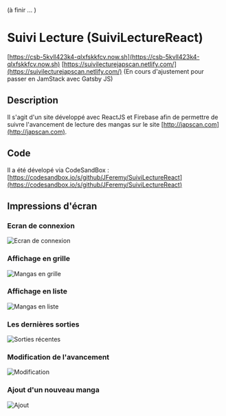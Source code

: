 (à finir ... )

# Suivi Lecture (SuiviLectureReact)
[https://csb-5kvll423k4-qlxfskkfcv.now.sh](https://csb-5kvll423k4-qlxfskkfcv.now.sh) 
[https://suivilecturejapscan.netlify.com/](https://suivilecturejapscan.netlify.com/) (En cours d'ajustement pour passer en JamStack avec Gatsby JS)

## Description
Il s'agit d'un site développé avec ReactJS et Firebase afin de permettre de suivre l'avancement de lecture des mangas sur le site [http://japscan.com](http://japscan.com).

## Code
Il a été dévelopé via CodeSandBox : [https://codesandbox.io/s/github/JFeremy/SuiviLectureReact](https://codesandbox.io/s/github/JFeremy/SuiviLectureReact)

## Impressions d'écran
### Ecran de connexion
![Ecran de connexion](https://firebasestorage.googleapis.com/v0/b/scanmanga-8152c.appspot.com/o/Screen_0_Connexion.PNG?alt=media&token=cb7802ee-9eb5-4180-a1aa-a33cff94d2b0)

### Affichage en grille
![Mangas en grille](https://firebasestorage.googleapis.com/v0/b/scanmanga-8152c.appspot.com/o/Screen_1_Grid.PNG?alt=media&token=e6e4becc-226d-4029-88cc-924af41db925)

### Affichage en liste
![Mangas en liste](https://firebasestorage.googleapis.com/v0/b/scanmanga-8152c.appspot.com/o/Screen_2_List.PNG?alt=media&token=b1a88591-90d0-496c-b745-3bf864563ab2)

### Les dernières sorties
![Sorties récentes](https://firebasestorage.googleapis.com/v0/b/scanmanga-8152c.appspot.com/o/Screen_3_Release.PNG?alt=media&token=3334e5e9-9124-4703-8560-0a69d3673600)

### Modification de l'avancement
![Modification](https://firebasestorage.googleapis.com/v0/b/scanmanga-8152c.appspot.com/o/Screen_4_Chapter.PNG?alt=media&token=948aca67-e550-4cfd-a41e-e77750e6bd61)

### Ajout d'un nouveau manga
![Ajout](https://firebasestorage.googleapis.com/v0/b/scanmanga-8152c.appspot.com/o/Screen_5_Add.PNG?alt=media&token=e7323b11-bf63-4bdc-9d36-487f76b38cb6)


